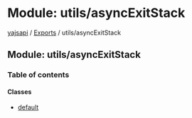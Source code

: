 # Module: utils/asyncExitStack

[yajsapi](../yajsapi.md) / [Exports](./) / utils/asyncExitStack

## Module: utils/asyncExitStack

### Table of contents

#### Classes

* [default](https://github.com/golemfactory/yagna-docs/tree/abb2f31f5ef821e06caefa059aea3cf92d48531b/yajsapi/classes/utils_asyncexitstack.default.md)

